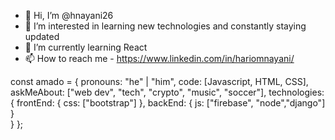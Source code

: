 - 👋 Hi, I’m @hnayani26
- 👀 I’m interested in learning new technologies and constantly staying updated 
- 🌱 I’m currently learning React
- 📫 How to reach me - https://www.linkedin.com/in/hariomnayani/


const amado = {
    pronouns: "he" | "him",
    code: [Javascript, HTML, CSS],
    askMeAbout: ["web dev", "tech", "crypto", "music", "soccer"],
    technologies: {
        frontEnd: {
            css: ["bootstrap"]
        },
        backEnd: {
            js: ["firebase", "node","django"]
        }        
    }
};


<!---
hnayani26/hnayani26 is a ✨ special ✨ repository because its `README.md` (this file) appears on your GitHub profile.
You can click the Preview link to take a look at your changes.
--->
